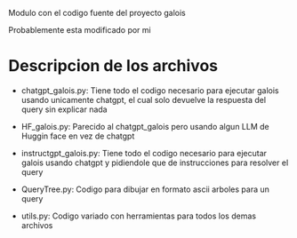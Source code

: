 Modulo con el codigo fuente del proyecto galois 

Probablemente esta modificado por mi

# Descripcion de los archivos

- chatgpt_galois.py: Tiene todo el codigo necesario para ejecutar galois usando unicamente chatgpt, el cual solo devuelve la respuesta del query sin explicar nada

- HF_galois.py: Parecido al chatgpt_galois pero usando algun LLM de Huggin face en vez de chatgpt

- instructgpt_galois.py: Tiene todo el codigo necesario para ejecutar galois usando chatgpt y pidiendole que de instrucciones para resolver el query

- QueryTree.py: Codigo para dibujar en formato ascii arboles para un query

- utils.py: Codigo variado con herramientas para todos los demas archivos